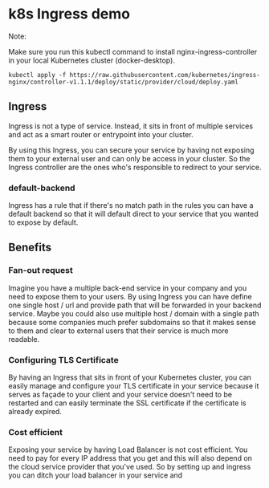 # k8s Ingress demo

Note:

Make sure you run this kubectl command to install nginx-ingress-controller in your local Kubernetes cluster (docker-desktop).

```
kubectl apply -f https://raw.githubusercontent.com/kubernetes/ingress-nginx/controller-v1.1.1/deploy/static/provider/cloud/deploy.yaml
```


## Ingress

Ingress is not a type of service. Instead, it sits in front of multiple services and act as a smart router or entrypoint into your cluster.

By using this Ingress, you can secure your service by having not exposing them to your external user and can only be access in your cluster. So the Ingress controller are the ones who's responsible to redirect to your service.

### default-backend

Ingress has a rule that if there's no match path in the rules you can have a default backend so that it will default direct to your service that you wanted to expose by default.


## Benefits

### Fan-out request

Imagine you have a multiple back-end service in your company and you need to expose them to your users. By using Ingress you can have define one single host / url and provide path that will be forwarded in your backend service. Maybe you could also use multiple host / domain with a single path because some companies much prefer subdomains so that it makes sense to them and clear to external users that their service is much more readable.

### Configuring TLS Certificate 

By having an Ingress that sits in front of your Kubernetes cluster, you can easily manage and configure your TLS certificate in your service because it serves as façade to your client and your service doesn't need to be restarted and can easily terminate the SSL certificate if the certificate is already expired.


### Cost efficient

Exposing your service by having Load Balancer is not cost efficient. You need to pay for every IP address that you get and this will also depend on the cloud service provider that you've used. So by setting up and ingress you can ditch your load balancer in your service and 